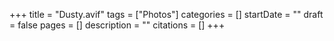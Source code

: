 +++
title = "Dusty.avif"
tags = ["Photos"]
categories = []
startDate = ""
draft = false
pages = []
description = ""
citations = []
+++
